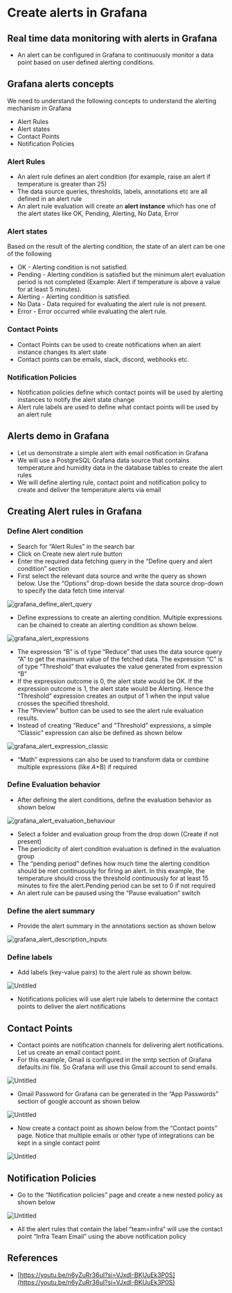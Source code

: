 # Create alerts in Grafana

## Real time data monitoring with alerts in Grafana

-   An alert can be configured in Grafana to continuously monitor a data point based on user defined alerting conditions.

## Grafana alerts concepts

We need to understand the following concepts to understand the alerting mechanism in Grafana

-   Alert Rules
-   Alert states
-   Contact Points
-   Notification Policies

### Alert Rules

-   An alert rule defines an alert condition (for example, raise an alert if temperature is greater than 25)
-   The data source queries, thresholds, labels, annotations etc are all defined in an alert rule
-   An alert rule evaluation will create an **alert instance** which has one of the alert states like OK, Pending, Alerting, No Data, Error

### Alert states

Based on the result of the alerting condition, the state of an alert can be one of the following

-   OK - Alerting condition is not satisfied.
-   Pending - Alerting condition is satisfied but the minimum alert evaluation period is not completed (Example: Alert if temperature is above a value for at least 5 minutes).
-   Alerting - Alerting condition is satisfied.
-   No Data - Data required for evaluating the alert rule is not present.
-   Error - Error occurred while evaluating the alert rule.

### Contact Points

-   Contact Points can be used to create notifications when an alert instance changes its alert state
-   Contact points can be emails, slack, discord, webhooks etc.

### Notification Policies

-   Notification policies define which contact points will be used by alerting instances to notify the alert state change
-   Alert rule labels are used to define what contact points will be used by an alert rule

## Alerts demo in Grafana

-   Let us demonstrate a simple alert with email notification in Grafana
-   We will use a PostgreSQL Grafana data source that contains temperature and humidity data in the database tables to create the alert rules
-   We will define alerting rule, contact point and notification policy to create and deliver the temperature alerts via email

## Creating Alert rules in Grafana

### Define Alert condition

-   Search for “Alert Rules” in the search bar
-   Click on Create new alert rule button
-   Enter the required data fetching query in the “Define query and alert condition” section
-   First select the relevant data source and write the query as shown below. Use the “Options” drop-down beside the data source drop-down to specify the data fetch time interval

![grafana_define_alert_query](https://github.com/nagasudhirpulla/taming_python/blob/master/blog/skills/assets/img/grafana_define_alert_query.png?raw=true)

-   Define expressions to create an alerting condition. Multiple expressions can be chained to create an alerting condition as shown below.

![grafana_alert_expressions](https://github.com/nagasudhirpulla/taming_python/blob/master/blog/skills/assets/img/grafana_alert_expressions.png?raw=true)

-   The expression “B” is of type “Reduce” that uses the data source query “A” to get the maximum value of the fetched data. The expression “C” is of type “Threshold” that evaluates the value generated from expression “B”
-   If the expression outcome is 0, the alert state would be OK. If the expression outcome is 1, the alert state would be Alerting. Hence the “Threshold” expression creates an output of 1 when the input value crosses the specified threshold.
-   The “Preview” button can be used to see the alert rule evaluation results.
-   Instead of creating “Reduce” and “Threshold” expressions, a simple “Classic” expression can also be defined as shown below

![grafana_alert_expression_classic](https://github.com/nagasudhirpulla/taming_python/blob/master/blog/skills/assets/img/grafana_alert_expression_classic.png?raw=true)

-   “Math” expressions can also be used to transform data or combine multiple expressions (like $A+$B) if required

### Define Evaluation behavior

-   After defining the alert conditions, define the evaluation behavior as shown below

![grafana_alert_evaluation_behaviour](https://github.com/nagasudhirpulla/taming_python/blob/master/blog/skills/assets/img/grafana_alert_evaluation_behaviour.png?raw=true)

-   Select a folder and evaluation group from the drop down (Create if not present)
-   The periodicity of alert condition evaluation is defined in the evaluation group
-   The “pending period” defines how much time the alerting condition should be met continuously for firing an alert. In this example, the temperature should cross the threshold continuously for at least 15 minutes to fire the alert.Pending period can be set to 0 if not required
-   An alert rule can be paused using the “Pause evaluation” switch

### Define the alert summary

-   Provide the alert summary in the annotations section as shown below

![grafana_alert_description_inputs](https://github.com/nagasudhirpulla/taming_python/blob/master/blog/skills/assets/img/grafana_alert_description_inputs.png?raw=true)

### Define labels

-   Add labels (key-value pairs) to the alert rule as shown below.

![Untitled](https://prod-files-secure.s3.us-west-2.amazonaws.com/e2127588-bc2c-4960-9072-182c822d4772/51172f29-cc27-40aa-b4fa-8b50f2f601be/Untitled.png)

-   Notifications policies will use alert rule labels to determine the contact points to deliver the alert notifications

## Contact Points

-   Contact points are notification channels for delivering alert notifications. Let us create an email contact point.
-   For this example, Gmail is configured in the smtp section of Grafana defaults.ini file. So Grafana will use this Gmail account to send emails.

![Untitled](https://prod-files-secure.s3.us-west-2.amazonaws.com/e2127588-bc2c-4960-9072-182c822d4772/ad7deeba-c7b3-44af-9e65-19aea478e5b7/Untitled.png)

-   Gmail Password for Grafana can be generated in the “App Passwords” section of google account as shown below

![Untitled](https://prod-files-secure.s3.us-west-2.amazonaws.com/e2127588-bc2c-4960-9072-182c822d4772/39024e35-eebe-4e86-8ca6-b65ec88c8c6b/Untitled.png)

-   Now create a contact point as shown below from the “Contact points” page. Notice that multiple emails or other type of integrations can be kept in a single contact point

![Untitled](https://prod-files-secure.s3.us-west-2.amazonaws.com/e2127588-bc2c-4960-9072-182c822d4772/e8eb71df-ae31-4b92-a2b1-32c71916fbf8/Untitled.png)

## Notification Policies

-   Go to the “Notification policies” page and create a new nested policy as shown below

![Untitled](https://prod-files-secure.s3.us-west-2.amazonaws.com/e2127588-bc2c-4960-9072-182c822d4772/79b02ff7-e7d8-4c74-a54d-0ecde9f839e3/Untitled.png)

-   All the alert rules that contain the label “team=infra” will use the contact point “Infra Team Email” using the above notification policy

## References

-   [https://youtu.be/n6yZuRr36uI?si=VJxdI-BKUuEk3P0S](https://youtu.be/n6yZuRr36uI?si=VJxdI-BKUuEk3P0S)

<!--stackedit_data:
eyJoaXN0b3J5IjpbLTMzOTk2MjU5Ml19
-->